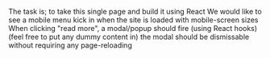 The task is;
to take this single page and build it using React
We would like to see a mobile menu kick in when the site is loaded with mobile-screen sizes
When clicking "read more", a modal/popup should fire (using React hooks) (feel free to put any dummy content in)
the modal should be dismissable without requiring any page-reloading
